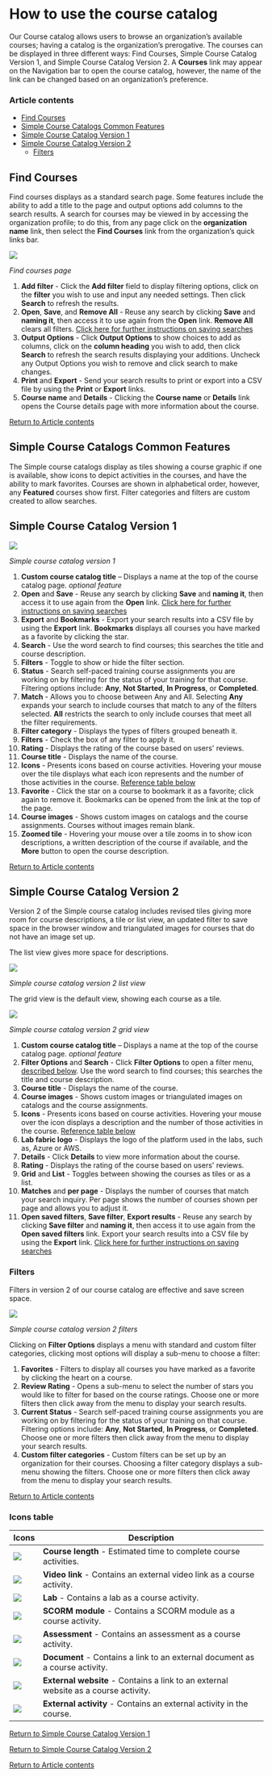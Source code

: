 # How to use the course catalog

Our Course catalog allows users to browse an organization’s available courses; having a catalog is the organization’s prerogative. The courses can be displayed in three different ways: Find Courses, Simple Course Catalog Version 1, and Simple Course Catalog Version 2. A **Courses** link may appear on the Navigation bar to open the course catalog, however, the name of the link can be changed based on an organization’s preference. 

### Article contents
* [Find Courses](#find-courses)
* [Simple Course Catalogs Common Features](#simple-course-catalogs-common-features)
* [Simple Course Catalog Version 1](#simple-course-catalog-version-1)
* [Simple Course Catalog Version 2](#simple-course-catalog-version-2)
   * [Filters](#filters)
 
## Find Courses
Find courses displays as a standard search page. Some features include the ability to add a title to the page and output options add columns to the search results. A search for courses may be viewed in by accessing the organization profile; to do this, from any page click on the **organization name** link, then select the **Find Courses** link from the organization’s quick links bar.
 
![](/tms/images/course-cat-legacy.png)

_Find courses page_

1.	**Add filter** - Click the **Add filter** field to display filtering options, click on the **filter** you wish to use and input any needed settings. Then click **Search** to refresh the results.
2.	**Open**, **Save**, and **Remove All** - Reuse any search by clicking **Save** and **naming it**, then access it to use again from the **Open** link. **Remove All** clears all filters. [Click here for further instructions on saving searches]( tms/tms-administrators/tms-fundamentals/reuse-search-settings-or-create-default-settings-on-search-pages.md)
3.	**Output Options** - Click **Output Options** to show choices to add as columns, click on the **column heading** you wish to add, then click **Search** to refresh the search results displaying your additions. Uncheck any Output Options you wish to remove and click search to make changes.
4.	**Print** and **Export** - Send your search results to print or export into a CSV file by using the **Print** or **Export** links.
5.	**Course name** and **Details** - Clicking the **Course name** or **Details** link opens the Course details page with more information about the course.

[Return to Article contents](#article-contents)

## Simple Course Catalogs Common Features
The Simple course catalogs display as tiles showing a course graphic if one is available, show icons to depict activities in the courses, and have the ability to mark favorites. Courses are shown in alphabetical order, however, any **Featured** courses show first. Filter categories and filters are custom created to allow searches.

## Simple Course Catalog Version 1
 
![](/tms/images/simple-course-catalog-v1.png)

_Simple course catalog version 1_

1.	**Custom course catalog title** – Displays a name at the top of the course catalog page. _optional feature_
2.	**Open** and **Save** - Reuse any search by clicking **Save** and **naming it**, then access it to use again from the **Open** link. [Click here for further instructions on saving searches]( tms/tms-administrators/tms-fundamentals/reuse-search-settings-or-create-default-settings-on-search-pages.md)
3.	**Export** and **Bookmarks** - Export your search results into a CSV file by using the **Export** link. **Bookmarks** displays all courses you have marked as a favorite by clicking the star.
4.	**Search** - Use the word search to find courses; this searches the title and course description.
5.	**Filters** - Toggle to show or hide the filter section.
6.	**Status** - Search self-paced training course assignments you are working on by filtering for the status of your training for that course. Filtering options include: **Any**, **Not Started**, **In Progress**, or **Completed**.  
7.	**Match** - Allows you to choose between Any and All. Selecting **Any** expands your search to include courses that match to any of the filters selected. **All** restricts the search to only include courses that meet all the filter requirements.
8.	**Filter category** - Displays the types of filters grouped beneath it.
9.	**Filters** - Check the box of any filter to apply it.
10.	**Rating** - Displays the rating of the course based on users' reviews.
11.	**Course title** - Displays the name of the course.
12.	**Icons** - Presents icons based on course activities. Hovering your mouse over the tile displays what each icon represents and the number of those activities in the course. [Reference table below](#icons-table)
13.	**Favorite** - Click the star on a course to bookmark it as a favorite; click again to remove it. Bookmarks can be opened from the link at the top of the page.
14.	**Course images** - Shows custom images on catalogs and the course assignments. Courses without images remain blank.
15.	**Zoomed tile** - Hovering your mouse over a tile zooms in to show icon descriptions, a written description of the course if available, and the **More** button to open the course description. 

[Return to Article contents](#article-contents)

## Simple Course Catalog Version 2

Version 2 of the Simple course catalog includes revised tiles giving more room for course descriptions, a tile or list view, an updated filter to save space in the browser window and triangulated images for courses that do not have an image set up. 

The list view gives more space for descriptions.

![](/tms/images/coursecat-list.png)

_Simple course catalog version 2 list view_


The grid view is the default view, showing each course as a tile.
 
![](/tms/images/simple-course-catalog-v2.png)

_Simple course catalog version 2 grid view_

1.	**Custom course catalog title** – Displays a name at the top of the course catalog page. _optional feature_
2.	**Filter Options** and **Search** - Click **Filter Options** to open a filter menu, [described below](#filters). Use the word search to find courses; this searches the title and course description.
3.	**Course title** - Displays the name of the course.
4.	**Course images** - Shows custom images or triangulated images on catalogs and the course assignments. 
5.	**Icons** - Presents icons based on course activities. Hovering your mouse over the icon displays a description and the number of those activities in the course. [Reference table below](#icons-table)
6.	**Lab fabric logo** - Displays the logo of the platform used in the labs, such as, Azure or AWS.
7.	**Details** - Click **Details** to view more information about the course.
8.	**Rating** - Displays the rating of the course based on users' reviews.
9.	**Grid** and **List** - Toggles between showing the courses as tiles or as a list.
10.	**Matches** and **per page** - Displays the number of courses that match your search inquiry. Per page shows the number of courses shown per page and allows you to adjust it. 
11.	**Open saved filters**, **Save filter**, **Export results** - Reuse any search by clicking **Save filter** and **naming it**, then access it to use again from the **Open saved filters** link. Export your search results into a CSV file by using the **Export** link. [Click here for further instructions on saving searches]( tms/tms-administrators/tms-fundamentals/reuse-search-settings-or-create-default-settings-on-search-pages.md)

### Filters
Filters in version 2 of our course catalog are effective and save screen space.

![](/tms/images/filter-cat2.png)

_Simple course catalog version 2 filters_

Clicking on **Filter Options** displays a menu with standard and custom filter categories, clicking most options will display a sub-menu to choose a filter: 

1.	**Favorites** - Filters to display all courses you have marked as a favorite by clicking the heart on a course.
2.	**Review Rating** - Opens a sub-menu to select the number of stars you would like to filter for based on the course ratings. Choose one or more filters then click away from the menu to display your search results.
3.	**Current Status** - Search self-paced training course assignments you are working on by filtering for the status of your training on that course. Filtering options include: **Any**, **Not Started**, **In Progress**, or **Completed**. Choose one or more filters then click away from the menu to display your search results.
4.	**Custom filter categories** - Custom filters can be set up by an organization for their courses. Choosing a filter category displays a sub-menu showing the filters. Choose one or more filters then click away from the menu to display your search results.

[Return to Article contents](#article-contents)

### Icons table

Icons | Description
----- | -----------
![](/tms/images/course-length-icon.png) | **Course length** - Estimated time to complete course activities.
![](/tms/images/link-to-video-icon.png) | **Video link** - Contains an external video link as a course activity.
![](/tms/images/lab-icon.png) | **Lab** - Contains a lab as a course activity.
![](/tms/images/scorm-icon.png) | **SCORM module** - Contains a SCORM module as a course activity.
![](/tms/images/assessment-icon.png) | **Assessment** - Contains an assessment as a course activity.
![](/tms/images/document-icon.png) | **Document** - Contains a link to an external document as a course activity.
![](/tms/images/external-links-icon.png) | **External website** - Contains a link to an external website as a course activity.
![](/tms/images/external-activity-icon.png) | **External activity** - Contains an external activity in the course.

[Return to Simple Course Catalog Version 1](#simple-course-catalog-version-1)

[Return to Simple Course Catalog Version 2](#simple-course-catalog-version-2)

[Return to Article contents](#article-contents)
